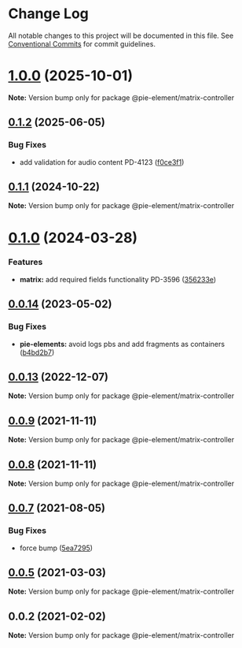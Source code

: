 # Change Log

All notable changes to this project will be documented in this file.
See [Conventional Commits](https://conventionalcommits.org) for commit guidelines.

# [1.0.0](https://github.com/pie-framework/pie-elements/compare/@pie-element/matrix-controller@0.1.2...@pie-element/matrix-controller@1.0.0) (2025-10-01)

**Note:** Version bump only for package @pie-element/matrix-controller





## [0.1.2](https://github.com/pie-framework/pie-elements/compare/@pie-element/matrix-controller@0.1.1...@pie-element/matrix-controller@0.1.2) (2025-06-05)


### Bug Fixes

* add validation for audio content PD-4123 ([f0ce3f1](https://github.com/pie-framework/pie-elements/commit/f0ce3f19a12fd4cfe2d2159ca4af801d866dc8a9))





## [0.1.1](https://github.com/pie-framework/pie-elements/compare/@pie-element/matrix-controller@0.1.0...@pie-element/matrix-controller@0.1.1) (2024-10-22)

**Note:** Version bump only for package @pie-element/matrix-controller





# [0.1.0](https://github.com/pie-framework/pie-elements/compare/@pie-element/matrix-controller@0.0.14...@pie-element/matrix-controller@0.1.0) (2024-03-28)


### Features

* **matrix:** add required fields functionality PD-3596 ([356233e](https://github.com/pie-framework/pie-elements/commit/356233ea58c9bc1366b706fa6a86305e5d48bb8f))





## [0.0.14](https://github.com/pie-framework/pie-elements/compare/@pie-element/matrix-controller@0.0.13...@pie-element/matrix-controller@0.0.14) (2023-05-02)


### Bug Fixes

* **pie-elements:** avoid logs pbs and add fragments as containers ([b4bd2b7](https://github.com/pie-framework/pie-elements/commit/b4bd2b7f994d7affdac443bd486047e5a629b763))





## [0.0.13](https://github.com/pie-framework/pie-elements/compare/@pie-element/matrix-controller@0.0.12...@pie-element/matrix-controller@0.0.13) (2022-12-07)

**Note:** Version bump only for package @pie-element/matrix-controller





## [0.0.9](https://github.com/pie-framework/pie-elements/compare/@pie-element/matrix-controller@0.0.7...@pie-element/matrix-controller@0.0.9) (2021-11-11)

**Note:** Version bump only for package @pie-element/matrix-controller





## [0.0.8](https://github.com/pie-framework/pie-elements/compare/@pie-element/matrix-controller@0.0.7...@pie-element/matrix-controller@0.0.8) (2021-11-11)

**Note:** Version bump only for package @pie-element/matrix-controller





## [0.0.7](https://github.com/pie-framework/pie-elements/compare/@pie-element/matrix-controller@0.0.5...@pie-element/matrix-controller@0.0.7) (2021-08-05)


### Bug Fixes

* force bump ([5ea7295](https://github.com/pie-framework/pie-elements/commit/5ea7295e4755fbc492a76e7ec69e5fc35b196919))





## [0.0.5](https://github.com/pie-framework/pie-elements/compare/@pie-element/matrix-controller@0.0.2...@pie-element/matrix-controller@0.0.5) (2021-03-03)

**Note:** Version bump only for package @pie-element/matrix-controller





## 0.0.2 (2021-02-02)

**Note:** Version bump only for package @pie-element/matrix-controller
